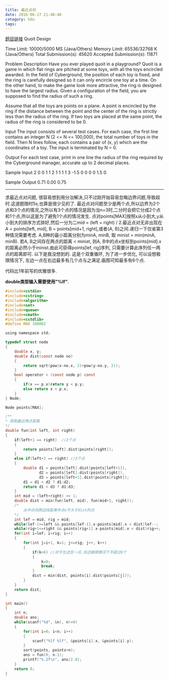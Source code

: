 ```yaml
---
title: 最近点对
date: 2016-06-27 21:48:46
category: hdu
tags: 
---
```

[题目链接](http://acm.hdu.edu.cn/showproblem.php?pid=1007)
Quoit Design

Time Limit: 10000/5000 MS (Java/Others)    Memory Limit: 65536/32768 K (Java/Others)
Total Submission(s): 45620    Accepted Submission(s): 11871


Problem Description
Have you ever played quoit in a playground? Quoit is a game in which flat rings are pitched at some toys, with all the toys encircled awarded.
In the field of Cyberground, the position of each toy is fixed, and the ring is carefully designed so it can only encircle one toy at a time. On the other hand, to make the game look more attractive, the ring is designed to have the largest radius. Given a configuration of the field, you are supposed to find the radius of such a ring.

Assume that all the toys are points on a plane. A point is encircled by the ring if the distance between the point and the center of the ring is strictly less than the radius of the ring. If two toys are placed at the same point, the radius of the ring is considered to be 0.
 

Input
The input consists of several test cases. For each case, the first line contains an integer N (2 <= N <= 100,000), the total number of toys in the field. Then N lines follow, each contains a pair of (x, y) which are the coordinates of a toy. The input is terminated by N = 0.
 

Output
For each test case, print in one line the radius of the ring required by the Cyberground manager, accurate up to 2 decimal places. 
 

Sample Input
2
0 0
1 1
2
1 1
1 1
3
-1.5 0
0 0
0 1.5
0
 

Sample Output
0.71
0.00
0.75

<hr />

求最近点对问题, 很容易想到用分治解决,只不过刚开始容易忽略边界问题,导致超时.这道题限时5s,也算是很少见的了.
最近点对问题至少是两个点,所以边界为2个点和3个点的情况,之所以有3个点的情况是因为当n=3时,二分时会把它分成2个点和1个点,所以这是为了避免1个点的情况发生.
点对points[MAX]按照x从小到大,y从小到大的排序方式排好,然后一分为二mid = (left + right) / 2.最近点对无非出现在A = points[left, mid], B = points[mid+1, right],或者{A, B}之间.递归一下仅省第3种情况需要考虑.
A,B种的最小距离分别为minA, minB, 取 minist = min(minA, minB).
若A, B之间存在两点的距离 < minist, 则A, B中的点x坐标到points[mid].x的距离必然小于minist.由此可获得points[lef, rig]序列, 只需要计算此序列任一两点的距离即可.
以下是我没想到的.
这是个双重循环, 为了进一步优化, 可以设想极限情况下, 左边一点在右边最多有几个点与之满足.画图可知最多有6个点.

代码比1年前写的优雅很多.

**double类型输入需要使用"%lf"**.

```c
#include<cstdio>
#include<cstring>
#include<algorithm>
#include<set>
#include<queue>
#include<cmath>
#include<cstdlib>
#define MAX 100002

using namespace std;

typedef struct node
{
    double x, y;
    double dist(const node no)
    {
        return sqrt(pow(x-no.x, 2)+pow(y-no.y, 2));
    }
    bool operator < (const node p) const
    {
        if(x == p.x)return y < p.y;
        else return x < p.x;
    }
} Node;

Node points[MAX];

/**
* 获取最近两点距离
*/
double fun(int left, int right)
{
    if(left+1 == right)  //2个点
    {
        return points[left].dist(points[right]);
    }
    else if(left+2 == right) //3个点
    {
        double d1 = points[left].dist(points[left+1]),
               d2 = points[left].dist(points[right]),
               d3 = points[left+1].dist(points[right]);
        d1 = d1 < d2 ? d1:d2;
        return d1 < d3 ? d1:d3;
    }
    int mid = (left+right) >> 1;
    double dist = min(fun(left, mid), fun(mid+1, right));
    /*
        从中点向两边找距离中点x不大于dist的点
    */
    int lef = mid, rig = mid;
    while(lef-1>=left && points[lef-1].x-points[mid].x < dist)lef--;
    while(rig+1<=right && points[rig+1].x-points[mid].x < dist)rig++;
    for(int i=lef; i<rig; i++)
    {
        for(int j=i+1, k=1; j<=rig; j++, k++)
        {
            if(k>6) //对于左边任一点,右边极限情况下不超过6个
            {
                k=0;
                break;
            }
            dist = min(dist, points[i].dist(points[j]));
        }
    }
    return dist;
}

int main()
{
    int n;
    double ans;
    while(scanf("%d", &n), n!=0)
    {
        for(int i=0; i<n; i++)
        {
            scanf("%lf %lf", &points[i].x, &points[i].y);
        }
        sort(points, points+n);
        ans = fun(0, n-1);
        printf("%.2f\n", ans/2.0);
    }
    return 0;
}

```